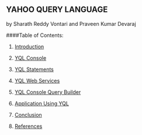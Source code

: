 ## YAHOO QUERY LANGUAGE

by Sharath Reddy Vontari  and  Praveen Kumar Devaraj


####Table of Contents:

1) [Introduction](https://github.com/sharathvontari/Yahoo-query-language/blob/master/Introduction.md)

2) [YQL Console](https://github.com/sharathvontari/Yahoo-query-language/blob/master/YQL%20Console.md)

3) [YQL Statements](https://github.com/sharathvontari/Yahoo-query-language/blob/master/YQL%20Statements.md)

4) [YQL Web Services](https://github.com/sharathvontari/Yahoo-query-language/blob/master/YQL%20Web%20Services.md)

5) [YQL Console Query Builder](https://github.com/sharathvontari/Yahoo-query-language/blob/master/YQL%20Console%20Query%20Builder.md)

6) [Application Using YQL](https://github.com/sharathvontari/Yahoo-query-language/blob/master/Application%20Using%20YQL.md)

7) [Conclusion](https://github.com/sharathvontari/Yahoo-query-language/blob/master/Conclusion.md)

8) [References](https://github.com/sharathvontari/Yahoo-query-language/blob/master/References.md)
